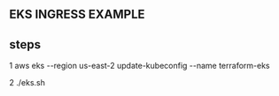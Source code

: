 ## EKS INGRESS EXAMPLE

## steps

1 aws eks --region us-east-2  update-kubeconfig --name terraform-eks   

2 ./eks.sh
